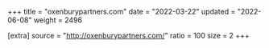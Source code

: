 +++
title = "oxenburypartners.com"
date = "2022-03-22"
updated = "2022-06-08"
weight = 2496

[extra]
source = "http://oxenburypartners.com/"
ratio = 100
size = 2
+++

